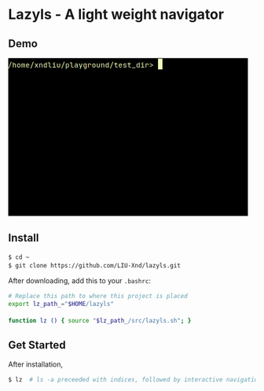 # Lazyls - A light weight navigator

## Demo

![demo](img/lazyls_demo.gif)

## Install

```bash
$ cd ~
$ git clone https://github.com/LIU-Xnd/lazyls.git
```
After downloading, add this to your `.bashrc`:
```bash
# Replace this path to where this project is placed
export lz_path_="$HOME/lazyls"

function lz () { source "$lz_path_/src/lazyls.sh"; }
```

## Get Started

After installation,
```bash
$ lz  # ls -a preceeded with indices, followed by interactive navigation
```